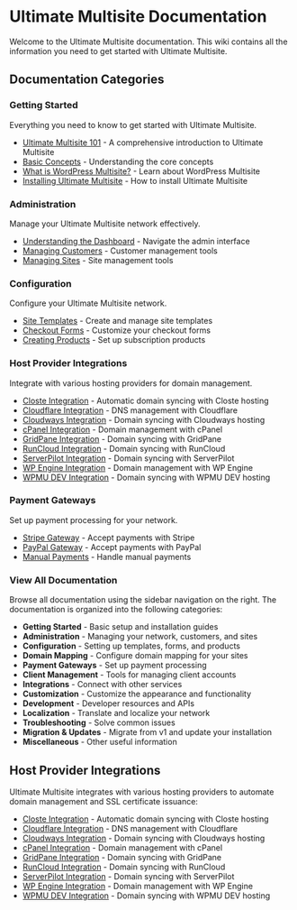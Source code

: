 # Ultimate Multisite Documentation

Welcome to the Ultimate Multisite documentation. This wiki contains all the information you need to get started with Ultimate Multisite.

## Documentation Categories

### Getting Started
Everything you need to know to get started with Ultimate Multisite.

- [Ultimate Multisite 101](wp-ultimo-101) - A comprehensive introduction to Ultimate Multisite
- [Basic Concepts](basic-concepts) - Understanding the core concepts
- [What is WordPress Multisite?](what-is-wordpress-multisite) - Learn about WordPress Multisite
- [Installing Ultimate Multisite](installing-wp-ultimo-v2) - How to install Ultimate Multisite

### Administration
Manage your Ultimate Multisite network effectively.

- [Understanding the Dashboard](understanding-the-wp-ultimo-dashboard) - Navigate the admin interface
- [Managing Customers](managing-customers) - Customer management tools
- [Managing Sites](managing-sites) - Site management tools

### Configuration
Configure your Ultimate Multisite network.

- [Site Templates](site-templates-v2) - Create and manage site templates
- [Checkout Forms](checkout-forms) - Customize your checkout forms
- [Creating Products](creating-your-first-subscription-product-v2) - Set up subscription products

### Host Provider Integrations
Integrate with various hosting providers for domain management.

- [Closte Integration](Closte-Integration) - Automatic domain syncing with Closte hosting
- [Cloudflare Integration](Cloudflare-Integration) - DNS management with Cloudflare
- [Cloudways Integration](Cloudways-Integration) - Domain syncing with Cloudways hosting
- [cPanel Integration](cPanel-Integration) - Domain management with cPanel
- [GridPane Integration](GridPane-Integration) - Domain syncing with GridPane
- [RunCloud Integration](Runcloud-Integration) - Domain syncing with RunCloud
- [ServerPilot Integration](ServerPilot-Integration) - Domain syncing with ServerPilot
- [WP Engine Integration](WP-Engine-Integration) - Domain management with WP Engine
- [WPMU DEV Integration](WPMU-DEV-Integration) - Domain syncing with WPMU DEV hosting

### Payment Gateways
Set up payment processing for your network.

- [Stripe Gateway](setting-up-the-stripe-gateway-v2) - Accept payments with Stripe
- [PayPal Gateway](setting-up-the-paypal-gateway-v2) - Accept payments with PayPal
- [Manual Payments](setting-up-manual-payments-v2) - Handle manual payments

### View All Documentation
Browse all documentation using the sidebar navigation on the right. The documentation is organized into the following categories:

- **Getting Started** - Basic setup and installation guides
- **Administration** - Managing your network, customers, and sites
- **Configuration** - Setting up templates, forms, and products
- **Domain Mapping** - Configure domain mapping for your sites
- **Payment Gateways** - Set up payment processing
- **Client Management** - Tools for managing client accounts
- **Integrations** - Connect with other services
- **Customization** - Customize the appearance and functionality
- **Development** - Developer resources and APIs
- **Localization** - Translate and localize your network
- **Troubleshooting** - Solve common issues
- **Migration & Updates** - Migrate from v1 and update your installation
- **Miscellaneous** - Other useful information

## Host Provider Integrations

Ultimate Multisite integrates with various hosting providers to automate domain management and SSL certificate issuance:

- [Closte Integration](Closte-Integration) - Automatic domain syncing with Closte hosting
- [Cloudflare Integration](Cloudflare-Integration) - DNS management with Cloudflare
- [Cloudways Integration](Cloudways-Integration) - Domain syncing with Cloudways hosting
- [cPanel Integration](cPanel-Integration) - Domain management with cPanel
- [GridPane Integration](GridPane-Integration) - Domain syncing with GridPane
- [RunCloud Integration](Runcloud-Integration) - Domain syncing with RunCloud
- [ServerPilot Integration](ServerPilot-Integration) - Domain syncing with ServerPilot
- [WP Engine Integration](WP-Engine-Integration) - Domain management with WP Engine
- [WPMU DEV Integration](WPMU-DEV-Integration) - Domain syncing with WPMU DEV hosting
